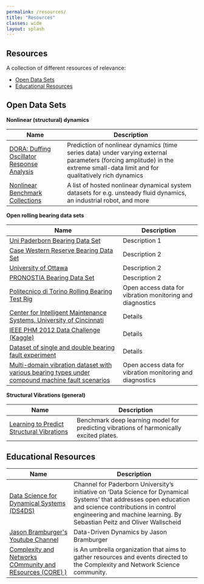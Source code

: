 ```yaml
---
permalink: /resources/
title: "Resources"
classes: wide
layout: splash
---
```

## Resources
A collection of different resources of relevance:
- [Open Data Sets](#open-data-sets)
- [Educational Resources](#educational-resources)

## Open Data Sets

**Nonlinear (structural) dynamics**

| Name                                 | Description                                                                                                        |
|--------------------------------------|--------------------------------------------------------------------------------------------------------------------|
| [DORA: Duffing Oscillator Response Analysis](https://github.com/maneesh51/Benchmark-Tasks) | Prediction of nonlinear dynamics (time series data) under varying external parameters (forcing amplitude) in the extreme small-data limit and for qualitatively rich dynamics |
| [Nonlinear Benchmark Collections](https://www.nonlinearbenchmark.org/) | A list of hosted nonlinear dynamical system datasets for e.g. unsteady fluid dynamics, an industrial robot, and more |

**Open rolling bearing data sets**

| Name                                                        | Description                                                                                                         |
|-------------------------------------------------------------|---------------------------------------------------------------------------------------------------------------------|
| [Uni Paderborn Bearing Data Set](https://mb.uni-paderborn.de/kat/forschung/kat-datacenter/bearing-datacenter/data-sets-and-download) | Description 1                                                                                                       |
| [Case Western Reserve Bearing Data Set](https://engineering.case.edu/bearingdatacenter/download-data-file) | Description 2                                                                                                       |
| [University of Ottawa](https://www.sciencedirect.com/science/article/pii/S2352340923004456?dgcid=raven_sd_aip_email) | Description 2                                                                                                       |
| [PRONOSTIA Bearing Data Set](https://paperswithcode.com/dataset/pronostia-bearing-dataset) | Description 2                                                                                                       |
| [Politecnico di Torino Rolling Bearing Test Rig](https://zenodo.org/record/3559553) | Open access data for vibration monitoring and diagnostics                                                           |
| [Center for Intelligent Maintenance Systems, University of Cincinnati](https://www.nasa.gov/content/prognostics-center-of-excellence-data-set-repository) | Details                                                                                                             |
| [IEEE PHM 2012 Data Challenge (Kaggle)](https://www.kaggle.com/datasets/alanhabrony/ieee-phm-2012-data-challenge) | Details                                                                                                             |
| [Dataset of single and double bearing fault experiment](https://www.sciencedirect.com/science/article/pii/S2352340923004778?dgcid=raven_sd_aip_email) | Details                                                                                                             |
| [Multi-domain vibration dataset with various bearing types under compound machine fault scenarios](https://www.sciencedirect.com/science/article/pii/S235234092400903X) | Open access data for vibration monitoring and diagnostics |

**Structural Vibrations (general)**

| Name                                                      | Description                                                                                                         |
|-----------------------------------------------------------|---------------------------------------------------------------------------------------------------------------------|
| [Learning to Predict Structural Vibrations](https://paperswithcode.com/paper/vibroacoustic-frequency-response-prediction) | Benchmark deep learning model for predicting vibrations of harmonically excited plates. |

## Educational Resources

| Name                                                      | Description                                                                                                         |
|-----------------------------------------------------------|---------------------------------------------------------------------------------------------------------------------|
| [Data Science for Dynamical Systems (DS4DS)](https://www.youtube.com/@DataScience4DynamicalSystems/featured) | Channel for Paderborn University’s initiative on ‘Data Science for Dynamical Systems’ that addresses open education and science contributions in control engineering and machine learning. By Sebastian Peitz and Oliver Wallscheid |
| [Jason Bramburger's Youtube Channel](https://www.youtube.com/@jasonbramburger) | Data-Driven Dynamics by Jason Bramburger |
[Complexity and Networks COmmunity and REsources (CORE) )](https://complexity-core.github.io/) | is An umbrella organization that aims to gather resources and events directed to the Complexity and Network Science community. |
